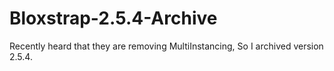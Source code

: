 # Bloxstrap-2.5.4-Archive
Recently heard that they are removing MultiInstancing, So I archived version 2.5.4.
